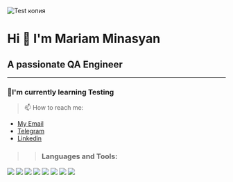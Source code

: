 ![Test копия](https://user-images.githubusercontent.com/64779806/213526706-148330df-f2a9-4e9b-acb1-a934440f0bfc.png)



# Hi 👋 I'm Mariam Minasyan
## A passionate QA Engineer
___
### 🌱I'm currently learning Testing

> 📫 How to reach me: 

  + [My Email](<mailto:marimins87@gmail.com>)
  + [Telegram](https://t.me/+34679439202)
  + [Linkedin](https://www.linkedin.com/in/mariam-minasyan-484224229?lipi=urn%3Ali%3Apage%3Ad_flagship3_profile_view_base_contact_details%3BJXPssh7gRjekE6lHaVP4LQ%3D%3D)

>> ### **Languages and Tools:**

<img src="https://img.shields.io/badge/Postman-white?style=for-the-badge&logo=Postman&logoColor=orange"/>
<img src="https://img.shields.io/badge/MySQL-white?style=for-the-badge&logo=MySQL&logoColor=blue&orange"/>
<img src="https://img.shields.io/badge/Jira-white?style=for-the-badge&logo=Jira&logoColor=blue"/>
<img src="https://img.shields.io/badge/Git-white?style=for-the-badge&logo=Git&logoColor=orange"/>
<img src="https://img.shields.io/badge/Jmeter-white?style=for-the-badge&logo=Apache JMeter&logoColor=black"/>
<img src="https://img.shields.io/badge/JavaScript-white?style=for-the-badge&logo=JavaScript&logoColor=blackyellow"/>
<img src="https://img.shields.io/badge/Github-white?style=for-the-badge&logo=Github&logoColor=black"/>
<img src="https://img.shields.io/badge/Photoshop-white?style=for-the-badge&logo=AdobePhotoshop&logoColor=blue"/>